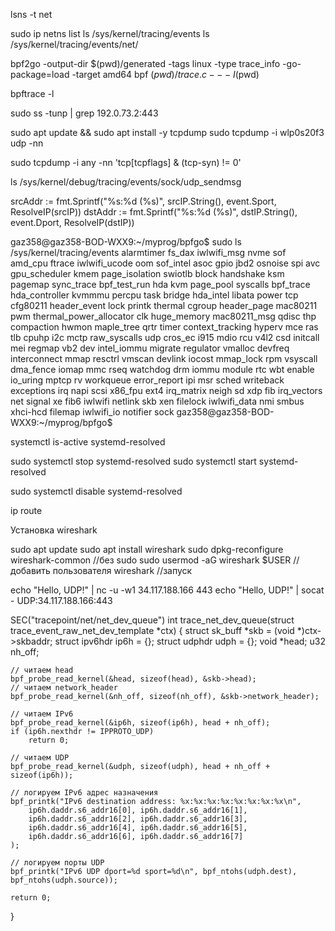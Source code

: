 lsns -t net


sudo ip netns list
ls /sys/kernel/tracing/events
ls /sys/kernel/tracing/events/net/




bpf2go -output-dir $(pwd)/generated -tags linux -type trace_info -go-package=load -target amd64 bpf $(pwd)/trace.c -- -I$(pwd)

bpftrace -l

sudo ss -tunp | grep 192.0.73.2:443


sudo apt update && sudo apt install -y tcpdump
sudo tcpdump -i wlp0s20f3 udp -nn

sudo tcpdump -i any -nn 'tcp[tcpflags] & (tcp-syn) != 0'

ls /sys/kernel/debug/tracing/events/sock/udp_sendmsg


srcAddr := fmt.Sprintf("%s:%d (%s)", srcIP.String(), event.Sport, ResolveIP(srcIP))
dstAddr := fmt.Sprintf("%s:%d (%s)", dstIP.String(), event.Dport, ResolveIP(dstIP))


gaz358@gaz358-BOD-WXX9:~/myprog/bpfgo$ sudo ls /sys/kernel/tracing/events
alarmtimer        fs_dax          iwlwifi_msg    nvme            sof
amd_cpu           ftrace          iwlwifi_ucode  oom             sof_intel
asoc              gpio            jbd2           osnoise         spi
avc               gpu_scheduler   kmem           page_isolation  swiotlb
block             handshake       ksm            pagemap         sync_trace
bpf_test_run      hda             kvm            page_pool       syscalls
bpf_trace         hda_controller  kvmmmu         percpu          task
bridge            hda_intel       libata         power           tcp
cfg80211          header_event    lock           printk          thermal
cgroup            header_page     mac80211       pwm             thermal_power_allocator
clk               huge_memory     mac80211_msg   qdisc           thp
compaction        hwmon           maple_tree     qrtr            timer
context_tracking  hyperv          mce            ras             tlb
cpuhp             i2c             mctp           raw_syscalls    udp
cros_ec           i915            mdio           rcu             v4l2
csd               initcall        mei            regmap          vb2
dev               intel_iommu     migrate        regulator       vmalloc
devfreq           interconnect    mmap           resctrl         vmscan
devlink           iocost          mmap_lock      rpm             vsyscall
dma_fence         iomap           mmc            rseq            watchdog
drm               iommu           module         rtc             wbt
enable            io_uring        mptcp          rv              workqueue
error_report      ipi             msr            sched           writeback
exceptions        irq             napi           scsi            x86_fpu
ext4              irq_matrix      neigh          sd              xdp
fib               irq_vectors     net            signal          xe
fib6              iwlwifi         netlink        skb             xen
filelock          iwlwifi_data    nmi            smbus           xhci-hcd
filemap           iwlwifi_io      notifier       sock
gaz358@gaz358-BOD-WXX9:~/myprog/bpfgo$ 


systemctl is-active systemd-resolved

sudo systemctl stop systemd-resolved
sudo systemctl start systemd-resolved

sudo systemctl disable systemd-resolved

ip route

Установка wireshark

sudo apt update
sudo apt install wireshark
sudo dpkg-reconfigure wireshark-common //без sudo
sudo usermod -aG wireshark $USER //добавить пользователя
wireshark //запуск

echo "Hello, UDP!" | nc -u -w1 34.117.188.166 443
echo "Hello, UDP!" | socat - UDP:34.117.188.166:443


SEC("tracepoint/net/net_dev_queue")
int trace_net_dev_queue(struct trace_event_raw_net_dev_template *ctx)
{
    struct sk_buff *skb = (void *)ctx->skbaddr;
    struct ipv6hdr ip6h = {};
    struct udphdr udph = {};
    void *head;
    u32 nh_off;

    // читаем head
    bpf_probe_read_kernel(&head, sizeof(head), &skb->head);
    // читаем network_header
    bpf_probe_read_kernel(&nh_off, sizeof(nh_off), &skb->network_header);

    // читаем IPv6
    bpf_probe_read_kernel(&ip6h, sizeof(ip6h), head + nh_off);
    if (ip6h.nexthdr != IPPROTO_UDP)
        return 0;

    // читаем UDP
    bpf_probe_read_kernel(&udph, sizeof(udph), head + nh_off + sizeof(ip6h));

    // логируем IPv6 адрес назначения
    bpf_printk("IPv6 destination address: %x:%x:%x:%x:%x:%x:%x:%x\n",
        ip6h.daddr.s6_addr16[0], ip6h.daddr.s6_addr16[1],
        ip6h.daddr.s6_addr16[2], ip6h.daddr.s6_addr16[3],
        ip6h.daddr.s6_addr16[4], ip6h.daddr.s6_addr16[5],
        ip6h.daddr.s6_addr16[6], ip6h.daddr.s6_addr16[7]
    );

    // логируем порты UDP
    bpf_printk("IPv6 UDP dport=%d sport=%d\n", bpf_ntohs(udph.dest), bpf_ntohs(udph.source));

    return 0;
}



